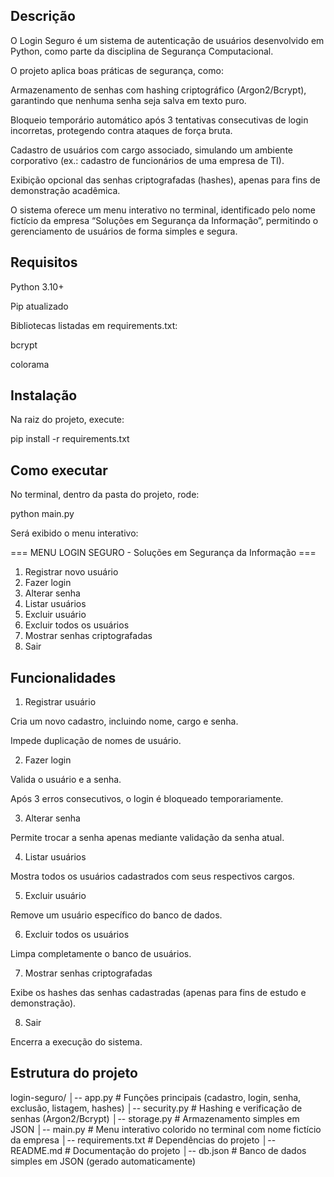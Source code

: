 ## Descrição

O Login Seguro é um sistema de autenticação de usuários desenvolvido em Python, como parte da disciplina de Segurança Computacional.

O projeto aplica boas práticas de segurança, como:

Armazenamento de senhas com hashing criptográfico (Argon2/Bcrypt), garantindo que nenhuma senha seja salva em texto puro.

Bloqueio temporário automático após 3 tentativas consecutivas de login incorretas, protegendo contra ataques de força bruta.

Cadastro de usuários com cargo associado, simulando um ambiente corporativo (ex.: cadastro de funcionários de uma empresa de TI).

Exibição opcional das senhas criptografadas (hashes), apenas para fins de demonstração acadêmica.

O sistema oferece um menu interativo no terminal, identificado pelo nome fictício da empresa “Soluções em Segurança da Informação”, permitindo o gerenciamento de usuários de forma simples e segura.

## Requisitos

Python 3.10+

Pip atualizado

Bibliotecas listadas em requirements.txt:

bcrypt

colorama

## Instalação

Na raiz do projeto, execute:

pip install -r requirements.txt

## Como executar

No terminal, dentro da pasta do projeto, rode:

python main.py


Será exibido o menu interativo:

=== MENU LOGIN SEGURO - Soluções em Segurança da Informação ===
1. Registrar novo usuário
2. Fazer login
3. Alterar senha
4. Listar usuários
5. Excluir usuário
6. Excluir todos os usuários
7. Mostrar senhas criptografadas
8. Sair

## Funcionalidades
1. Registrar usuário

Cria um novo cadastro, incluindo nome, cargo e senha.

Impede duplicação de nomes de usuário.

2. Fazer login

Valida o usuário e a senha.

Após 3 erros consecutivos, o login é bloqueado temporariamente.

3. Alterar senha

Permite trocar a senha apenas mediante validação da senha atual.

4. Listar usuários

Mostra todos os usuários cadastrados com seus respectivos cargos.

5. Excluir usuário

Remove um usuário específico do banco de dados.

6. Excluir todos os usuários

Limpa completamente o banco de usuários.

7. Mostrar senhas criptografadas

Exibe os hashes das senhas cadastradas (apenas para fins de estudo e demonstração).

8. Sair

Encerra a execução do sistema.

## Estrutura do projeto
login-seguro/
│-- app.py             # Funções principais (cadastro, login, senha, exclusão, listagem, hashes)
│-- security.py        # Hashing e verificação de senhas (Argon2/Bcrypt)
│-- storage.py         # Armazenamento simples em JSON
│-- main.py            # Menu interativo colorido no terminal com nome fictício da empresa
│-- requirements.txt   # Dependências do projeto
│-- README.md          # Documentação do projeto
│-- db.json            # Banco de dados simples em JSON (gerado automaticamente)
